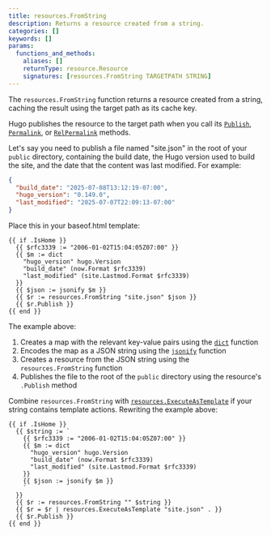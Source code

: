 ```yaml
---
title: resources.FromString
description: Returns a resource created from a string.
categories: []
keywords: []
params:
  functions_and_methods:
    aliases: []
    returnType: resource.Resource
    signatures: [resources.FromString TARGETPATH STRING]
---
```


The `resources.FromString` function returns a resource created from a string, caching the result using the target path as its cache key.

Hugo publishes the resource to the target path when you call its [`Publish`], [`Permalink`], or [`RelPermalink`] methods.

[`publish`]: /methods/resource/publish/
[`permalink`]: /methods/resource/permalink/
[`relpermalink`]: /methods/resource/relpermalink/

Let's say you need to publish a file named "site.json" in the root of your `public` directory, containing the build date, the Hugo version used to build the site, and the date that the content was last modified. For example:

```json
{
  "build_date": "2025-07-08T13:12:19-07:00",
  "hugo_version": "0.149.0",
  "last_modified": "2025-07-07T22:09:13-07:00"
}
```

Place this in your baseof.html template:

```go-html-template
{{ if .IsHome }}
  {{ $rfc3339 := "2006-01-02T15:04:05Z07:00" }}
  {{ $m := dict
    "hugo_version" hugo.Version
    "build_date" (now.Format $rfc3339)
    "last_modified" (site.Lastmod.Format $rfc3339)
  }}
  {{ $json := jsonify $m }}
  {{ $r := resources.FromString "site.json" $json }}
  {{ $r.Publish }}
{{ end }}
```

The example above:

1. Creates a map with the relevant key-value pairs using the [`dict`] function
1. Encodes the map as a JSON string using the [`jsonify`] function
1. Creates a resource from the JSON string using the `resources.FromString` function
1. Publishes the file to the root of the `public` directory using the resource's `.Publish` method

Combine `resources.FromString` with [`resources.ExecuteAsTemplate`] if your string contains template actions. Rewriting the example above:

```go-html-template
{{ if .IsHome }}
  {{ $string := `
    {{ $rfc3339 := "2006-01-02T15:04:05Z07:00" }}
    {{ $m := dict
      "hugo_version" hugo.Version
      "build_date" (now.Format $rfc3339)
      "last_modified" (site.Lastmod.Format $rfc3339)
    }}
    {{ $json := jsonify $m }}
    `
  }}
  {{ $r := resources.FromString "" $string }}
  {{ $r = $r | resources.ExecuteAsTemplate "site.json" . }}
  {{ $r.Publish }}
{{ end }}
```

[`dict`]: /functions/collections/dictionary/
[`jsonify`]: /functions/encoding/jsonify/
[`resources.ExecuteAsTemplate`]: /functions/resources/executeastemplate/
